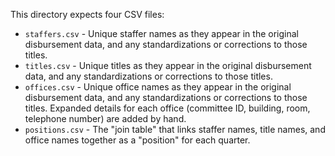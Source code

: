 This directory expects four CSV files:

* `staffers.csv` - Unique staffer names as they appear in the original disbursement data, and any standardizations or corrections to those titles.
* `titles.csv` - Unique titles as they appear in the original disbursement data, and any standardizations or corrections to those titles.
* `offices.csv` - Unique office names as they appear in the original disbursement data, and any standardizations or corrections to those titles. Expanded details for each office (committee ID, building, room, telephone number) are added by hand.
* `positions.csv` - The "join table" that links staffer names, title names, and office names together as a "position" for each quarter.